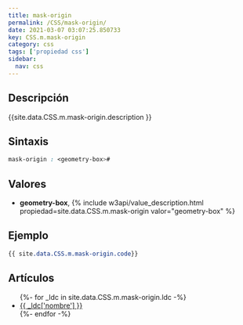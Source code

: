 ```yaml
---
title: mask-origin
permalink: /CSS/mask-origin/
date: 2021-03-07 03:07:25.850733
key: CSS.m.mask-origin
category: css
tags: ['propiedad css']
sidebar: 
  nav: css
---
```


## Descripción
{{site.data.CSS.m.mask-origin.description }}

## Sintaxis
~~~css
mask-origin : <geometry-box>#
~~~

## Valores
* **geometry-box**,  {% include w3api/value_description.html propiedad=site.data.CSS.m.mask-origin valor="geometry-box" %}

## Ejemplo
~~~css
{{ site.data.CSS.m.mask-origin.code}}
~~~

## Artículos
<ul>
{%- for _ldc in site.data.CSS.m.mask-origin.ldc -%}
   <li>
       <a href="{{_ldc['url'] }}">{{ _ldc['nombre'] }}</a>
   </li>
{%- endfor -%}
</ul>

